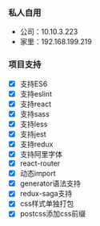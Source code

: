 ### 私人自用
- 公司：10.10.3.223
- 家里：192.168.199.219

### 项目支持
- [x] 支持ES6
- [x] 支持eslint
- [x] 支持react
- [x] 支持sass
- [x] 支持less
- [x] 支持jest
- [x] 支持redux
- [x] 支持阿里字体
- [x] react-router
- [x] 动态import
- [x] generator语法支持
- [x] redux-saga支持
- [x] css样式单独打包
- [x] postcss添加css前缀
